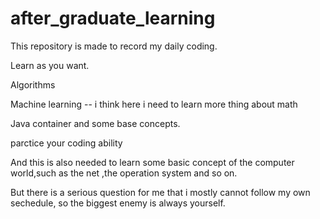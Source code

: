 # after_graduate_learning
This repository is made to record my daily coding.

Learn as you want.

Algorithms 

Machine learning  -- i think here i need to learn more thing about math

Java container and some base concepts.

parctice your coding ability

And this is also needed to learn some basic concept of the computer world,such as the net ,the operation system and so on.

But there is a serious question for me that i mostly cannot follow my own sechedule, so the biggest enemy is always yourself.
